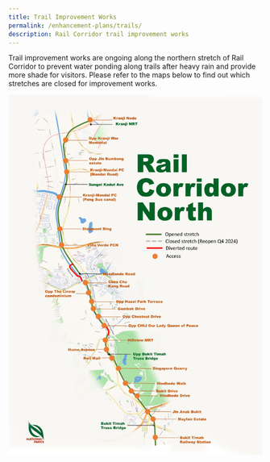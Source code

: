 ```yaml
---
title: Trail Improvement Works
permalink: /enhancement-plans/trails/
description: Rail Corridor trail improvement works
---
```

Trail improvement works are ongoing along the northern stretch of Rail Corridor to prevent water ponding along trails after heavy rain and provide more shade for visitors. Please refer to the maps below to find out which stretches are closed for improvement works.

![rail corridor](/images/RC%20North/Rail%20Corridor%20Map_North_080223.jpg)